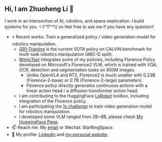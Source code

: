 ## Hi, I am Zhuoheng Li 👋

I work in an intersection of AI, robotics, and space exploration. I build systems for you ヾ(^▽^*)) so feel free to ask me if you have any question!

- ⚡ Recent works: Train a generalized policy / video generation model for robotics manipulation.
    -  [GR1-Training](https://github.com/EDiRobotics/GR1-Training) is the current SOTA policy on CALVIN benchmark for multi-task robotics manipulation (ABC-D split).
    -  [MimicTest](https://github.com/EDiRobotics/mimictest) integrates some of my policies, including Florence Policy developed on Microsoft's Florence2 VLM, which is trained with VQA, OCR, detection and segmentation tasks on 900M images.
        - Unlike OpenVLA and RT2, Florence2 is much smaller with 0.23B (Florence-2-base) or 0.7B (Florence-2-large) parameters.
        - Florence policy directly generates continuous actions with a linear action head / a diffusion transformer action head.
    - I am contributing to the HuggingFace [LeRobot](https://github.com/huggingface/lerobot) toolbox, including integration of the Florence policy.
    - I am participating the [1x challenge](https://github.com/1x-technologies/1xgpt) to train video generation model for robotics manipulation.
    - I developed some VLM ranged from 2B~8B, please check [My HuggingFace Page](https://huggingface.co/StarCycle).
- 📫 Reach me: My [email](zhuohengli@foxmail.com) or Wechat: StarRingSpace.
- 🌱 My profile: [Linkedin](https://www.linkedin.com/in/lizhuoheng/) and [my personal website](https://www.still-under-development.com/in/lizhuoheng/).

<!--
**StarCycle/StarCycle** is a ✨ _special_ ✨ repository because its `README.md` (this file) appears on your GitHub profile.

Here are some ideas to get you started:

- 🔭 I’m currently working on ...
- 🌱 I’m currently learning ...
- 👯 I’m looking to collaborate on ...
- 🤔 I’m looking for help with ...
- 💬 Ask me about ...
- 📫 How to reach me: ...
- 😄 Pronouns: ...
- ⚡ Fun fact: ...
-->
